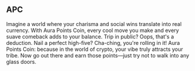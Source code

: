 ## APC
Imagine a world where your charisma and social wins translate into real currency. With Aura Points Coin, every cool move you make and every suave comeback adds to your balance. Trip in public? Oops, that's a deduction. Nail a perfect high-five? Cha-ching, you're rolling in it! Aura Points Coin: because in the world of crypto, your vibe truly attracts your tribe. Now go out there and earn those points—just try not to walk into any glass doors.
